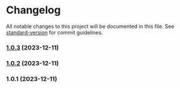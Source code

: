 # Changelog

All notable changes to this project will be documented in this file. See [standard-version](https://github.com/conventional-changelog/standard-version) for commit guidelines.

### [1.0.3](https://github.com/YOUR_GITHUB_USER_NAME/ts-can/compare/v1.0.2...v1.0.3) (2023-12-11)

### [1.0.2](https://github.com/YOUR_GITHUB_USER_NAME/ts-can/compare/v1.0.1...v1.0.2) (2023-12-11)

### 1.0.1 (2023-12-11)
